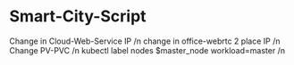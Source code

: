 # Smart-City-Script

Change in Cloud-Web-Service IP /n
change in office-webrtc 2 place IP /n
Change PV-PVC /n
kubectl label nodes $master_node workload=master /n
